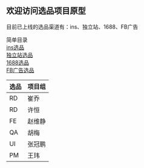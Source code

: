 ## 欢迎访问选品项目原型

目前已上线的选品渠道有：ins、独立站、1688、FB广告


简单目录  
[ins选品](https://williamwei2013.github.io/selectionV1/start.html#g=1&p=ins%E9%80%89%E5%93%81%E5%BA%93-%E5%BE%85%E9%80%89)  
[独立站选品](https://williamwei2013.github.io/selectionV1/start.html#g=1&p=%E7%8B%AC%E7%AB%8B%E7%AB%99%E9%80%89%E5%93%81%E5%BA%93-%E5%BE%85%E9%80%89)  
[1688选品](https://williamwei2013.github.io/selectionV1/start.html#g=1&p=1_1-1688-__)  
[FB广告选品](https://williamwei2013.github.io/selectionV1/start.html#g=1&p=fb%E5%B9%BF%E5%91%8A%E9%80%89%E5%93%81%E5%BA%93-pop-%E5%BE%85%E9%80%89)  

选品|项目组|
-|-|
RD |崔乔|
RD |许恒|
FE |赵维静|
QA |胡梅|
UI |张冠鹏|
PM |王玮|

